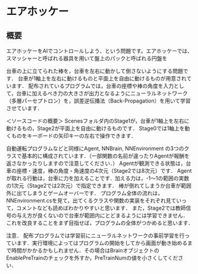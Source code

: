 # エアホッケー

## 概要
エアホッケーをAIでコントロールしよう、という問題です。エアホッケーでは、スマッシャーと呼ばれる器具を用いて盤上のパックと呼ばれる円盤を



台車の上に立てられた棒を，台車を左右に動かして倒さないようにする問題です．
台車が1軸上を左右に動けるものと平面上を自由に動けるものが用意されています．
配布されているプログラムでは，台車の座標や棒の角度を入力として，台車に加えるべき力の大きさが出力となるようにニューラルネットワーク（多層パーセプトロン）を，誤差逆伝播法（Back-Propagation）を用いて学習させています．

＜ソースコードの概要＞
Scenesフォルダ内のStage1が，台車が1軸上を左右に動けるもの，Stage2が平面上を自由に動けるものです．
Stage0では1軸上を動くものをキーボードの矢印キーの左右で操作できます．

自動運転プログラムなどと同様にAgent, NNBrain, NNEnvironment の3つのクラスで基本的に構成されています．（一部関数の名前が違ったりAgentが報酬を返さなかったりしますので注意してください．）
Agentが観測できる状態は，台車の座標・速度，棒の角度・角速度の4次元（Stage2では8次元）です．
Agentが取れる行動は，台車に力を加えることです．加える力は，-1～1の範囲の実数の1次元（Stage2では2次元）で指定できます．
棒が倒れてしまうか台車が範囲外に出てしまうとゲームオーバーです．
プログラム全体の流れは，NNEnvironment.csを見て，出てくるクラスや関数の実装をそれぞれ見ていって，コメントなども読めばわかりやすいと思います．
また，Stage2では教師信号の与え方が良くないので台車が範囲内にとどまるようには学習できません．
これを改良することをまず目指せば，プログラムの全体がつかめると思います．

注意．
配布プログラムでは学習前にニューラルネットワークの事前学習を行っています．実行環境によってはプログラムの開始をしてから画面が動き始めるまで時間がかかるかもしれません．その場合はBrainオブジェクトのEnablePreTrainのチェックを外すか，PreTrainNumの値を小さくしてください．